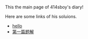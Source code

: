 This the main page of 414sboy's diary!

Here are some links of his soluions.

- [hello](https://414sboy.github.io/solution/hello)
- [第一篇题解](https://414sboy.github.io/solution/%E7%AC%AC%E4%B8%80%E7%AF%87%E9%A2%98%E8%A7%A3)
